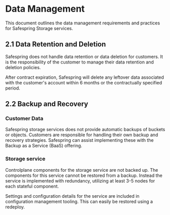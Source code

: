 # Data Management

This document outlines the data management requirements and practices for Safespring Storage services.

## 2.1 Data Retention and Deletion

Safespring does not handle data retention or data deletion for customers. It is the responsibility of the customer to manage their data retention and deletion policies.

After contract expiration, Safespring will delete any leftover data associated with the customer's account within 6 months or the contractually specified period.

## 2.2 Backup and Recovery

### Customer Data
Safespring storage services does not provide automatic backups of buckets or objects. Customers are responsible for handling their own backup and recovery strategies. Safespring can assist implementing these with the Backup as a Service (BaaS) offering.

### Storage service

Controlplane components for the storage service are not backed up. The components for this service cannot be restored from a backup. Instead the service is implemented with redundancy, utilizing at least 3-5 nodes for each stateful component.

Settings and configuration details for the service are included in configuration management tooling. This can easily be restored using a redeploy.
